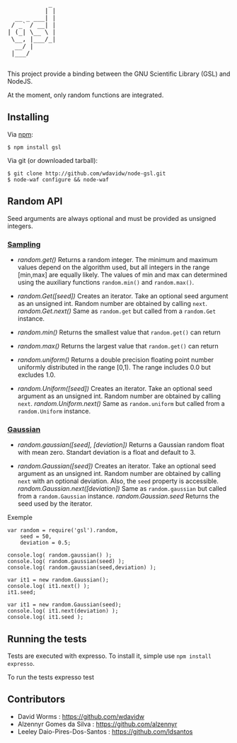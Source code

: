 <pre>
           _ 
          | |
  __ _ ___| |
 / _` / __| |
| (_| \__ \ |
 \__, |___/_|
  __/ |      
 |___/      

</pre>

This project provide a binding between the GNU Scientific Library (GSL) and NodeJS.

At the moment, only random functions are integrated.

Installing
----------

Via [npm](http://github.com/isaacs/npm):

    $ npm install gsl

Via git (or downloaded tarball):

    $ git clone http://github.com/wdavidw/node-gsl.git
    $ node-waf configure && node-waf

Random API
----------

Seed arguments are always optional and must be provided as unsigned integers. 

### [Sampling](http://www.gnu.org/software/gsl/manual/html_node/Sampling-from-a-random-number-generator.html)

-	*random.get()*
	Returns a random integer. The minimum and maximum values depend on the algorithm used, but all integers in the range [min,max] are equally likely. The values of min and max can determined using the auxiliary functions `random.min()` and `random.max()`.
		
-	*random.Get([seed])*
	Creates an iterator. Take an optional seed argument as an unsigned int. Random number are obtained by calling `next`.
	*random.Get.next()*
	Same as `random.get` but called from a `random.Get` instance.  
	
-	*random.min()*
	Returns the smallest value that `random.get()` can return
	
-	*random.max()*
	Returns the largest value that `random.get()` can return

-	*random.uniform()*
	Returns a double precision floating point number uniformly distributed in the range [0,1). The range includes 0.0 but excludes 1.0.
		
-	*random.Uniform([seed])*
	Creates an iterator. Take an optional seed argument as an unsigned int. Random number are obtained by calling `next`.
	*random.Uniform.next()*
	Same as `random.uniform` but called from a `random.Uniform` instance.  

### [Gaussian](http://www.gnu.org/software/gsl/manual/html_node/The-Gaussian-Distribution.html)

-	*random.gaussian([seed], [deviation])*
	Returns a Gaussian random float with mean zero. Standart deviation is a float and default to 3.
		
-	*random.Gaussian([seed])*
	Creates an iterator. Take an optional seed argument as an unsigned int. Random number are obtained by calling `next` with an optional deviation.
	Also, the `seed` property is accessible.
	*random.Gaussian.next([deviation])*
	Same as `random.gaussian` but called from a `random.Gaussian` instance. 
	*random.Gaussian.seed*
	Returns the seed used by the iterator. 

Exemple

	var random = require('gsl').random,
		seed = 50,
		deviation = 0.5;
	
	console.log( random.gaussian() );
	console.log( random.gaussian(seed) );
	console.log( random.gaussian(seed,deviation) );
	
	var it1 = new random.Gaussian();
	console.log( it1.next() );
	it1.seed;
	
	var it1 = new random.Gaussian(seed);
	console.log( it1.next(deviation) );
	console.log( it1.seed );

Running the tests
-----------------

Tests are executed with expresso. To install it, simple use `npm install expresso`.

To run the tests
	expresso test

Contributors
------------

*	David Worms : <https://github.com/wdavidw>
*	Alzennyr Gomes da Silva : <https://github.com/alzennyr>
*	Leeley Daio-Pires-Dos-Santos : <https://github.com/ldsantos>


